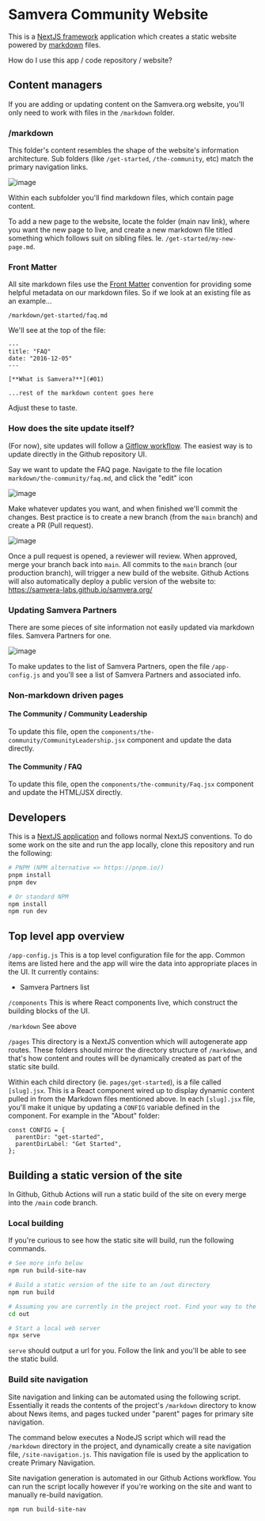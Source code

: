 # Samvera Community Website

This is a [NextJS framework](https://nextjs.org/) application which creates a static website powered by [markdown](https://www.markdownguide.org/getting-started/) files.

How do I use this app / code repository / website?

## Content managers

If you are adding or updating content on the Samvera.org website, you'll only need to work with files in the `/markdown` folder.

### /markdown

This folder's content resembles the shape of the website's information architecture. Sub folders (like `/get-started`, `/the-community`, etc) match the primary navigation links.

![image](https://user-images.githubusercontent.com/3020266/186482460-51e7e89f-2ca5-4824-ba0a-22d41144a6ae.png)

Within each subfolder you'll find markdown files, which contain page content.

To add a new page to the website, locate the folder (main nav link), where you want the new page to live, and create a new markdown file titled something which follows suit on sibling files. Ie. `/get-started/my-new-page.md`.

### Front Matter

All site markdown files use the [Front Matter](https://www.npmjs.com/package/gray-matter) convention for providing some helpful metadata on our markdown files. So if we look at an existing file as an example...

`/markdown/get-started/faq.md`

We'll see at the top of the file:

```
---
title: "FAQ"
date: "2016-12-05"
---

[**What is Samvera?**](#01)

...rest of the markdown content goes here
```

Adjust these to taste.

### How does the site update itself?

(For now), site updates will follow a [Gitflow workflow](https://www.atlassian.com/git/tutorials/comparing-workflows/gitflow-workflow). The easiest way is to update directly in the Github repository UI.

Say we want to update the FAQ page. Navigate to the file location `markdown/the-community/faq.md`, and click the "edit" icon

![image](https://user-images.githubusercontent.com/3020266/186482791-22546553-7ece-49e7-80b1-8d4084b1f87c.png)

Make whatever updates you want, and when finished we'll commit the changes. Best practice is to create a new branch (from the `main` branch) and create a PR (Pull request).

![image](https://user-images.githubusercontent.com/3020266/186483252-62d0d302-eb83-4f48-abda-046ebcc7ce94.png)

Once a pull request is opened, a reviewer will review. When approved, merge your branch back into `main`. All commits to the `main` branch (our production branch), will trigger a new build of the website. Github Actions will also automatically deploy a public version of the website to: https://samvera-labs.github.io/samvera.org/

### Updating Samvera Partners

There are some pieces of site information not easily updated via markdown files. Samvera Partners for one.

![image](https://user-images.githubusercontent.com/3020266/186483776-96d3580c-49ba-4fda-96e7-d659ea832beb.png)

To make updates to the list of Samvera Partners, open the file `/app-config.js` and you'll see a list of Samvera Partners and associated info.

### Non-markdown driven pages

#### The Community / Community Leadership

To update this file, open the `components/the-community/CommunityLeadership.jsx` component and update the data directly.

#### The Community / FAQ

To update this file, open the `components/the-community/Faq.jsx` component and update the HTML/JSX directly.

## Developers

This is a [NextJS application](https://nextjs.org/) and follows normal NextJS conventions. To do some work on the site and run the app locally, clone this repository and run the following:

```bash
# PNPM (NPM alternative => https://pnpm.io/)
pnpm install
pnpm dev

# Or standard NPM
npm install
npm run dev
```

## Top level app overview

`/app-config.js`
This is a top level configuration file for the app. Common items are listed here and the app will wire the data into appropriate places in the UI. It currently contains:

- Samvera Partners list

`/components`
This is where React components live, which construct the building blocks of the UI.

`/markdown`
See above

`/pages`
This directory is a NextJS convention which will autogenerate app routes. These folders should mirror the directory structure of `/markdown`, and that's how content and routes will be dynamically created as part of the static site build.

Within each child directory (ie. `pages/get-started`), is a file called `[slug].jsx`. This is a React component wired up to display dynamic content pulled in from the Markdown files mentioned above. In each `[slug].jsx` file, you'll make it unique by updating a `CONFIG` variable defined in the component. For example in the "About" folder:

```
const CONFIG = {
  parentDir: "get-started",
  parentDirLabel: "Get Started",
};
```

## Building a static version of the site

In Github, Github Actions will run a static build of the site on every merge into the `/main` code branch.

### Local building

If you're curious to see how the static site will build, run the following commands.

```bash
# See more info below
npm run build-site-nav

# Build a static version of the site to an /out directory
npm run build

# Assuming you are currently in the project root. Find your way to the /out directory
cd out

# Start a local web server
npx serve
```

`serve` should output a url for you. Follow the link and you'll be able to see the static build.

### Build site navigation

Site navigation and linking can be automated using the following script. Essentially it reads the contents of the project's `/markdown` directory to know about News items, and pages tucked under "parent" pages for primary site navigation.

The command below executes a NodeJS script which will read the `/markdown` directory in the project, and dynamically create a site navigation file, `/site-navigation.js`. This navigation file is used by the application to create Primary Navigation.

Site navigation generation is automated in our Github Actions workflow. You can run the script locally however if you're working on the site and want to manually re-build navigation.

```
npm run build-site-nav
```

